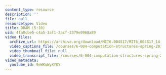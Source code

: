 ```yaml
---
content_type: resource
description: ''
file: null
resourcetype: Video
title: DRAM (5:10)
uid: 4fa8cbe5-c4a5-3af1-2acf-3379e0968a89
video_files:
  archive_url: https://archive.org/download/MIT6.004S17/MIT6_004S17_14-02-03_300k.mp4
  video_captions_file: /courses/6-004-computation-structures-spring-2017/85f9bb5d6eb755959bc983a6176ed27e_9eWKuWyXYKY.vtt
  video_thumbnail_file: null
  video_transcript_file: /courses/6-004-computation-structures-spring-2017/f342551f652653e3ee0d0c56a926efeb_9eWKuWyXYKY.pdf
video_metadata:
  youtube_id: 9eWKuWyXYKY
---
```


